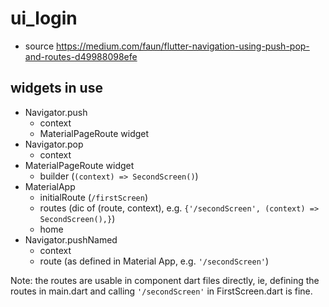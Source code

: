 # ui_login
* source https://medium.com/faun/flutter-navigation-using-push-pop-and-routes-d49988098efe

## widgets in use
* Navigator.push
  * context
  * MaterialPageRoute widget
* Navigator.pop
  * context
* MaterialPageRoute widget
  * builder (`(context) => SecondScreen()`)
* MaterialApp
  * initialRoute (`/firstScreen`)
  * routes (dic of (route, context), e.g. `{'/secondScreen', (context) => SecondScreen(),}`)
  * home
* Navigator.pushNamed
  * context
  * route (as defined in Material App, e.g. `'/secondScreen'`)

Note: the routes are usable in component dart files directly, ie, defining the routes in main.dart and calling `'/secondScreen'` in FirstScreen.dart is fine.

